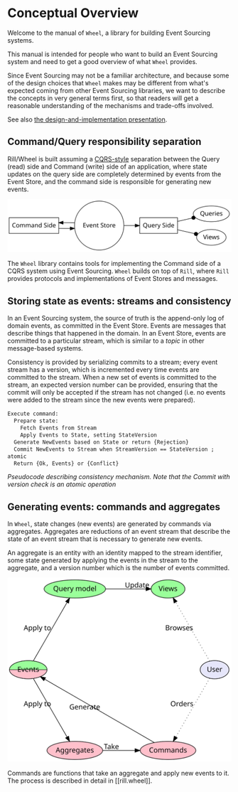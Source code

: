 # Conceptual Overview

Welcome to the manual of `Wheel`, a library for building Event
Sourcing systems.

This manual is intended for people who want to build an Event Sourcing
system and need to get a good overview of what `Wheel` provides.

Since Event Sourcing may not be a familiar architecture, and because
some of the design choices that `Wheel` makes may be different from
what's expected coming from other Event Sourcing libraries, we want to
describe the concepts in very general terms first, so that readers
will get a reasonable understanding of the mechanisms and trade-offs
involved.

See also
[the design-and-implementation presentation](design-and-implementation/presentation.pdf).

## Command/Query responsibility separation

Rill/Wheel is built assuming a
[CQRS-style](http://martinfowler.com/bliki/CQRS.html) separation
between the Query (read) side and Command (write) side of an
application, where state updates on the query side are completely
determined by events from the Event Store, and the command side is
responsible for generating new events.

![CQRS](cqrs.svg)

The `Wheel` library contains tools for implementing the Command side
of a CQRS system using Event Sourcing. `Wheel` builds on top of
`Rill`, where `Rill` provides protocols and implementations of Event
Stores and messages.

## Storing state as events: streams and consistency

In an Event Sourcing system, the source of truth is the append-only
log of domain events, as committed in the Event Store. Events are
messages that describe things that happened in the domain. In an Event
Store, events are committed to a particular stream, which is similar
to a *topic* in other message-based systems.

Consistency is provided by serializing commits to a stream; every
event stream has a version, which is incremented every time events are
committed to the stream. When a new set of events is committed to the
stream, an expected version number can be provided, ensuring that the
commit will only be accepted if the stream has not changed (i.e. no
events were added to the stream since the new events were prepared).

    Execute command:
      Prepare state:
        Fetch Events from Stream
        Apply Events to State, setting StateVersion
      Generate NewEvents based on State or return {Rejection}
      Commit NewEvents to Stream when StreamVersion == StateVersion ; atomic
      Return {Ok, Events} or {Conflict}

*Pseudocode describing consistency mechanism. Note that the Commit
 with version check is an atomic operation*

## Generating events: commands and aggregates

In `Wheel`, state changes (new events) are generated by commands via
aggregates. Aggregates are reductions of an event stream that describe
the state of an event stream that is necessary to generate new
events.

An aggregate is an entity with an identity mapped to the stream
identifier, some state generated by applying the events in the stream
to the aggregate, and a version number which is the number of events
committed.

![Commands](commands.svg)

Commands are functions that take an aggregate and apply new events to
it. The process is described in detail in [[rill.wheel]].
